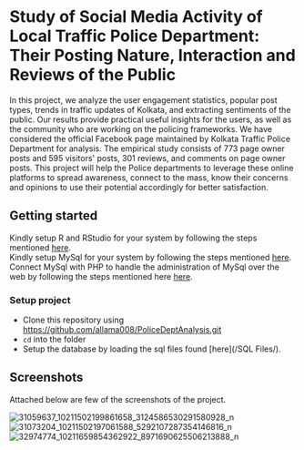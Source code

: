 # Study of Social Media Activity of Local Traffic Police Department: Their Posting Nature, Interaction and Reviews of the Public

In this project, we analyze the user engagement statistics, popular post types, trends in traffic updates of Kolkata, and extracting sentiments of the public. Our results provide practical useful insights for the users, as well as the community who are working on the policing frameworks. We have considered the official Facebook page maintained by Kolkata Traffic Police Department for analysis. The empirical study consists of 773 page owner posts and 595 visitors' posts, 301 reviews, and comments on page owner posts. This project will help the Police departments to leverage these online platforms to spread awareness, connect to the mass, know their concerns and opinions to use their potential accordingly for better satisfaction.

## Getting started
Kindly setup R and RStudio for your system by following the steps mentioned [here](https://rstudio-education.github.io/hopr/starting.html).  
Kindly setup MySql for your system by following the steps mentioned [here](https://dev.mysql.com/doc/mysql-getting-started/en/).  
Connect MySql with PHP to handle the administration of MySql over the web by following the steps mentioned here [here](https://www.ultraedit.com/support/tutorials-power-tips/uestudio/local-php-mysql-dev-environment.html).

### Setup project
  - Clone this repository using https://github.com/allama008/PoliceDeptAnalysis.git
  - `cd` into the folder
  - Setup the database by loading the sql files found [here](/SQL Files/).

## Screenshots
Attached below are few of the screenshots of the project.  

![31059637_10211502199861658_3124586530291580928_n](https://user-images.githubusercontent.com/18086827/149392328-51b83700-396e-4b71-b6cf-e34bfc39d432.png)
![31073204_10211502197061588_5292107287354146816_n](https://user-images.githubusercontent.com/18086827/149392335-169ca4fe-a0ce-4e02-a8ab-3bcba0f41030.png)
![32974774_10211659854362922_8971690625506213888_n](https://user-images.githubusercontent.com/18086827/149392341-e734bb6c-42e7-4268-b997-0b3d7433df96.png)
